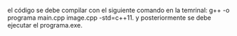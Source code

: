 el código se debe compilar con el siguiente comando en la temrinal:  g++ -o programa main.cpp image.cpp -std=c++11.
y posteriormente se debe ejecutar el programa.exe.



